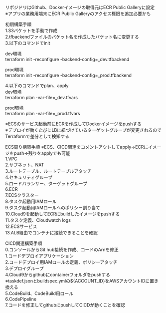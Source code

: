 リポジドリはGithub、Dockerイメージの取得元はECR Public Galleryに設定    
※アプリの業務用端末にECR Public Galleryのアクセス権限を追加必要かも    

初期構築手順    
1.S3バケットを手動で作成    
2.tfbackendファイルのバケット名を作成したバケット名に変更する    
3.以下のコマンドでinit    

dev環境    
terraform init -reconfigure -backend-config=_dev.tfbackend    

prod環境    
terraform init -reconfigure -backend-config=_prod.tfbackend    

4.以下のコマンドでplan、apply    
dev環境    
terraform plan -var-file=_dev.tfvars    

prod環境    
terraform plan -var-file=_prod.tfvars   

※ECSのサービス起動前にECRを作成してDockerイメージをpushする    
※デプロイが動くたびにLBに紐づけているターゲットグループが変更されるのでTerraformで差分として検知する    

ECS周り構築手順 ※ECS、CICD関連をコメントアウトしてapply→ECRにイメージをpush→残りをapplyでも可能    
1.VPC    
2.サブネット、NAT    
3.ルートテーブル、ルートテーブルアタッチ    
4.セキュリティグループ    
5.ロードバランサー、ターゲットグループ     
6.ECR   
7.ECSクラスター    
8.タスク起動用IAMロール      
9.タスク起動用IAMロールへのポリシー割り当て    
10.Cloud9を起動してECRにbuildしたイメージをpushする    
11.タスク定義、Cloudwatch logs    
12.ECSサービス    
13.ALB経由でコンテナに接続できることを確認    

CICD関連構築手順    
0.コンソールからGit hub接続を作成、コードのArnを修正    
1.コードデプロイアプリケーション    
2.コードデプロイ用IAMロールの定義、ポリシーアタッチ    
3.デプロイグループ    
4.Cloud9からgithubにcontainerフォルダをpushする    
※taskdef.jsonとbuildspec.ymlの${ACCOUNT_ID}をAWSアカウントIDに置き換える    
5.CodeBuild、CodeBuild用ロール    
6.CodePipeline    
7.コードを修正してgithubにpushしてCICDが動くことを確認    

